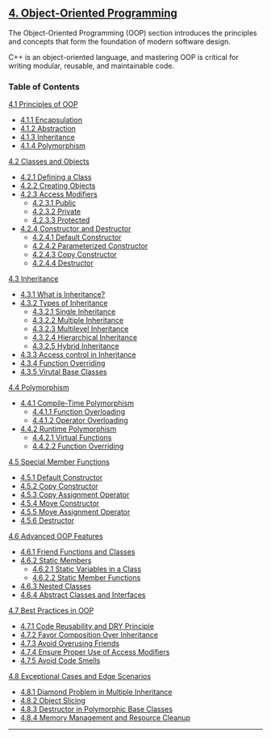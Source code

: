 ## [4. Object-Oriented Programming](#4-object-oriented-programming)

The Object-Oriented Programming (OOP) section introduces the principles and concepts that form the foundation of modern software design. 

C++ is an object-oriented language, and mastering OOP is critical for writing modular, reusable, and maintainable code.

### Table of Contents

[4.1 Principles of OOP](https://github.com/AkshayChandole/Cpp-Handbook/blob/main/ObjectOrientedProgramming/PrinciplesOfOOP.md#41-principles-of-oop)
- [4.1.1 Encapsulation](https://github.com/AkshayChandole/Cpp-Handbook/blob/main/ObjectOrientedProgramming/PrinciplesOfOOP.md#411-encapsulation)  
- [4.1.2 Abstraction](https://github.com/AkshayChandole/Cpp-Handbook/blob/main/ObjectOrientedProgramming/PrinciplesOfOOP.md#412-abstraction)  
- [4.1.3 Inheritance](https://github.com/AkshayChandole/Cpp-Handbook/blob/main/ObjectOrientedProgramming/PrinciplesOfOOP.md#413-inheritance)  
- [4.1.4 Polymorphism](https://github.com/AkshayChandole/Cpp-Handbook/blob/main/ObjectOrientedProgramming/PrinciplesOfOOP.md#414-polymorphism)  

[4.2 Classes and Objects](https://github.com/AkshayChandole/Cpp-Handbook/blob/main/ObjectOrientedProgramming/ClassesAndObjects.md#42-classes-and-objects)
- [4.2.1 Defining a Class](https://github.com/AkshayChandole/Cpp-Handbook/blob/main/ObjectOrientedProgramming/ClassesAndObjects.md#421-defining-a-class)  
- [4.2.2 Creating Objects](https://github.com/AkshayChandole/Cpp-Handbook/blob/main/ObjectOrientedProgramming/ClassesAndObjects.md#422-creating-objects)  
- [4.2.3 Access Modifiers](https://github.com/AkshayChandole/Cpp-Handbook/blob/main/ObjectOrientedProgramming/ClassesAndObjects.md#423-access-modifiers)  
  - [4.2.3.1 Public](https://github.com/AkshayChandole/Cpp-Handbook/blob/main/ObjectOrientedProgramming/ClassesAndObjects.md#4231-public)  
  - [4.2.3.2 Private](https://github.com/AkshayChandole/Cpp-Handbook/blob/main/ObjectOrientedProgramming/ClassesAndObjects.md#4232-private)  
  - [4.2.3.3 Protected](https://github.com/AkshayChandole/Cpp-Handbook/blob/main/ObjectOrientedProgramming/ClassesAndObjects.md#4233-protected)  
- [4.2.4 Constructor and Destructor](https://github.com/AkshayChandole/Cpp-Handbook/blob/main/ObjectOrientedProgramming/ClassesAndObjects.md#424-constructor-and-destructor)  
  - [4.2.4.1 Default Constructor](https://github.com/AkshayChandole/Cpp-Handbook/blob/main/ObjectOrientedProgramming/ClassesAndObjects.md#4241-default-constructor)  
  - [4.2.4.2 Parameterized Constructor](https://github.com/AkshayChandole/Cpp-Handbook/blob/main/ObjectOrientedProgramming/ClassesAndObjects.md#4242-parameterized-constructor)  
  - [4.2.4.3 Copy Constructor](https://github.com/AkshayChandole/Cpp-Handbook/blob/main/ObjectOrientedProgramming/ClassesAndObjects.md#4243-copy-constructor)  
  - [4.2.4.4 Destructor](https://github.com/AkshayChandole/Cpp-Handbook/blob/main/ObjectOrientedProgramming/ClassesAndObjects.md#4244-destructor)  

[4.3 Inheritance](https://github.com/AkshayChandole/Cpp-Handbook/blob/main/ObjectOrientedProgramming/Inheritance.md#43-inheritance)
- [4.3.1 What is Inheritance?](https://github.com/AkshayChandole/Cpp-Handbook/blob/main/ObjectOrientedProgramming/Inheritance.md#431-what-is-inheritance)
- [4.3.2 Types of Inheritance](https://github.com/AkshayChandole/Cpp-Handbook/blob/main/ObjectOrientedProgramming/Inheritance.md#432-types-of-inheritance)  
  - [4.3.2.1 Single Inheritance](https://github.com/AkshayChandole/Cpp-Handbook/blob/main/ObjectOrientedProgramming/Inheritance.md#4321-single-inheritance)  
  - [4.3.2.2 Multiple Inheritance](https://github.com/AkshayChandole/Cpp-Handbook/blob/main/ObjectOrientedProgramming/Inheritance.md#4322-multiple-inheritance)  
  - [4.3.2.3 Multilevel Inheritance](https://github.com/AkshayChandole/Cpp-Handbook/blob/main/ObjectOrientedProgramming/Inheritance.md#4323-multilevel-inheritance)  
  - [4.3.2.4 Hierarchical Inheritance](https://github.com/AkshayChandole/Cpp-Handbook/blob/main/ObjectOrientedProgramming/Inheritance.md#4324-hierarchical-inheritance)  
  - [4.3.2.5 Hybrid Inheritance](https://github.com/AkshayChandole/Cpp-Handbook/blob/main/ObjectOrientedProgramming/Inheritance.md#4325-hybrid-inheritance)  
- [4.3.3 Access control in Inheritance](https://github.com/AkshayChandole/Cpp-Handbook/blob/main/ObjectOrientedProgramming/Inheritance.md#433-access-control-in-inheritance)  
- [4.3.4 Function Overriding](https://github.com/AkshayChandole/Cpp-Handbook/blob/main/ObjectOrientedProgramming/Inheritance.md#434-function-overriding)
- [4.3.5 Virutal Base Classes](https://github.com/AkshayChandole/Cpp-Handbook/blob/main/ObjectOrientedProgramming/Inheritance.md#435-virtual-base-classes)

[4.4 Polymorphism](https://github.com/AkshayChandole/Cpp-Handbook/blob/main/ObjectOrientedProgramming/Polymorphism.md#44-polymorphism)
- [4.4.1 Compile-Time Polymorphism](https://github.com/AkshayChandole/Cpp-Handbook/blob/main/ObjectOrientedProgramming/Polymorphism.md#441-compile-time-polymorphism)  
  - [4.4.1.1 Function Overloading](https://github.com/AkshayChandole/Cpp-Handbook/blob/main/ObjectOrientedProgramming/Polymorphism.md#4411-function-overloading)  
  - [4.4.1.2 Operator Overloading](https://github.com/AkshayChandole/Cpp-Handbook/blob/main/ObjectOrientedProgramming/Polymorphism.md#4412-operator-overloading)  
- [4.4.2 Runtime Polymorphism](https://github.com/AkshayChandole/Cpp-Handbook/blob/main/ObjectOrientedProgramming/Polymorphism.md#442-run-time-polymorphism)  
  - [4.4.2.1 Virtual Functions](https://github.com/AkshayChandole/Cpp-Handbook/blob/main/ObjectOrientedProgramming/Polymorphism.md#4421-virtual-functions)  
  - [4.4.2.2 Function Overriding](https://github.com/AkshayChandole/Cpp-Handbook/blob/main/ObjectOrientedProgramming/Polymorphism.md#4422-function-overriding)  

[4.5 Special Member Functions](https://github.com/AkshayChandole/Cpp-Handbook/blob/main/ObjectOrientedProgramming/SpecialMemberFunctions.md#45-special-member-functions)
- [4.5.1 Default Constructor](https://github.com/AkshayChandole/Cpp-Handbook/blob/main/ObjectOrientedProgramming/SpecialMemberFunctions.md#451-default-constructor)  
- [4.5.2 Copy Constructor](https://github.com/AkshayChandole/Cpp-Handbook/blob/main/ObjectOrientedProgramming/SpecialMemberFunctions.md#452-copy-constructor)  
- [4.5.3 Copy Assignment Operator](https://github.com/AkshayChandole/Cpp-Handbook/blob/main/ObjectOrientedProgramming/SpecialMemberFunctions.md#453-copy-assignment-operator)  
- [4.5.4 Move Constructor](https://github.com/AkshayChandole/Cpp-Handbook/blob/main/ObjectOrientedProgramming/SpecialMemberFunctions.md#454-move-constructor)  
- [4.5.5 Move Assignment Operator](https://github.com/AkshayChandole/Cpp-Handbook/blob/main/ObjectOrientedProgramming/SpecialMemberFunctions.md#455-move-assignment-operator)
- [4.5.6 Destructor](https://github.com/AkshayChandole/Cpp-Handbook/blob/main/ObjectOrientedProgramming/SpecialMemberFunctions.md#456-destructor)  

[4.6 Advanced OOP Features](https://github.com/AkshayChandole/Cpp-Handbook/blob/main/ObjectOrientedProgramming/AdvancedOOPFeatures.md#46-advanced-oop-features)  
- [4.6.1 Friend Functions and Classes](https://github.com/AkshayChandole/Cpp-Handbook/blob/main/ObjectOrientedProgramming/AdvancedOOPFeatures.md#461-friend-functions-and-classes)  
- [4.6.2 Static Members](https://github.com/AkshayChandole/Cpp-Handbook/blob/main/ObjectOrientedProgramming/AdvancedOOPFeatures.md#462-static-members)  
  - [4.6.2.1 Static Variables in a Class](https://github.com/AkshayChandole/Cpp-Handbook/blob/main/ObjectOrientedProgramming/AdvancedOOPFeatures.md#4621-static-variables-in-a-class)  
  - [4.6.2.2 Static Member Functions](https://github.com/AkshayChandole/Cpp-Handbook/blob/main/ObjectOrientedProgramming/AdvancedOOPFeatures.md#4622-static-member-functions)  
- [4.6.3 Nested Classes](https://github.com/AkshayChandole/Cpp-Handbook/blob/main/ObjectOrientedProgramming/AdvancedOOPFeatures.md#463-nested-classes)  
- [4.6.4 Abstract Classes and Interfaces](https://github.com/AkshayChandole/Cpp-Handbook/blob/main/ObjectOrientedProgramming/AdvancedOOPFeatures.md#464-abstract-classes-and-interfaces)  

[4.7 Best Practices in OOP](https://github.com/AkshayChandole/Cpp-Handbook/blob/main/ObjectOrientedProgramming/BestPracticesInOOP.md#47-best-practices-in-oop)
- [4.7.1 Code Reusability and DRY Principle](https://github.com/AkshayChandole/Cpp-Handbook/blob/main/ObjectOrientedProgramming/BestPracticesInOOP.md#471-code-reusability-and-dry-principle)  
- [4.7.2 Favor Composition Over Inheritance](https://github.com/AkshayChandole/Cpp-Handbook/blob/main/ObjectOrientedProgramming/BestPracticesInOOP.md#472-favor-composition-over-inheritance)  
- [4.7.3 Avoid Overusing Friends](https://github.com/AkshayChandole/Cpp-Handbook/blob/main/ObjectOrientedProgramming/BestPracticesInOOP.md#473-avoid-overusing-friends)  
- [4.7.4 Ensure Proper Use of Access Modifiers](https://github.com/AkshayChandole/Cpp-Handbook/blob/main/ObjectOrientedProgramming/BestPracticesInOOP.md#474-ensure-proper-use-of-access-modifiers)  
- [4.7.5 Avoid Code Smells](https://github.com/AkshayChandole/Cpp-Handbook/blob/main/ObjectOrientedProgramming/BestPracticesInOOP.md#475-avoid-code-smells)  

[4.8 Exceptional Cases and Edge Scenarios]()
- [4.8.1 Diamond Problem in Multiple Inheritance]()  
- [4.8.2 Object Slicing]()  
- [4.8.3 Destructor in Polymorphic Base Classes]()  
- [4.8.4 Memory Management and Resource Cleanup]()  

---
